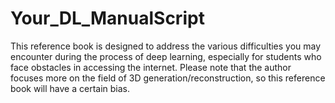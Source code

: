 # Your_DL_ManualScript
This reference book is designed to address the various difficulties you may encounter during the process of deep learning, especially for students who face obstacles in accessing the internet. Please note that the author focuses more on the field of 3D generation/reconstruction, so this reference book will have a certain bias.
